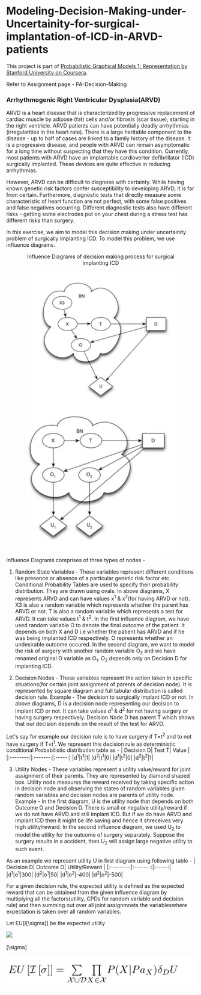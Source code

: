 # Modeling-Decision-Making-under-Uncertainity-for-surgical-implantation-of-ICD-in-ARVD-patients

This project is part of [Probabilistic Graphical Models 1: Representation by Stanford University on Coursera](https://www.coursera.org/learn/probabilistic-graphical-models/home/welcome).

Refer to Assignment page - PA-Decision-Making

### Arrhythmogenic Right Ventricular Dysplasia(ARVD)
ARVD is a heart disease that is characterized by progressive replacement of cardiac muscle by
adipose (fat) cells and/or fibrosis (scar tissue), starting in the right ventricle. ARVD patients can
have potentially deadly arrhythmias (irregularities in the heart rate). There is a large heritable
component to the disease - up to half of cases are linked to a family history of the disease.
It is a progressive disease, and people with ARVD can remain asymptomatic for a long time
without suspecting that they have this condition. Currently, most patients with ARVD have
an implantable cardioverter defibrillator (ICD) surgically implanted. These devices are quite
effective in reducing arrhythmias.

However, ARVD can be difficult to diagnose with certainty. While having known genetic risk
factors confer susceptibility to developing ARVD, it is far from certain. Furthermore, diagnostic
tests that directly measure some characteristic of heart function are not perfect, with some
false positives and false negatives occurring. Different diagnostic tests also have different risks - getting some electrodes put on your chest during a stress test has different risks than surgery.

In this exercise, we aim to model this decision making under uncertainity problem of surgically implanting ICD. 
To model this problem, we use influence diagrams. 

<figure>
  <center><figcaption>Influence Diagrams of decision making process for surgical implanting ICD</figcaption><center>
  <p float="left">
    <img src="Images/IMG_0291.jpg" width="400" title="Diagram 1"/>
    <img src="Images/IMG_0292.jpg" width="400" title="Diagram 2"/>
  </p>
</figure>

Influence Diagrams comprises of three types of nodes - 

1. Random State Variables - These variables represent different conditions like presence or absence of a particular genetic risk factor etc. Conditional Probability Tables are used to specify their probability distribution. They are drawn using ovals. In above diagrams, X represents ARVD and can have values x<sup>1</sup> & x<sup>2</sup>(for having ARVD or not). X3 is also a random variable which represents whether the parent has ARVD or not. T is also a random variable which represents a test for ARVD. It can take values t<sup>1</sup> & t<sup>2</sup>. In the first influence diagram, we have used random variable O to denote the final outcome of the patient. It depends on both X and D i.e whether the patient has ARVD and if he was being implanted ICD respectively. O represents whether an undesirable outcome occured. In the second diagram, we want to model the risk of surgery with another random variable O<sub>2</sub> and we have renamed original O variable as O<sub>1</sub>. O<sub>2</sub> depends only on Decision D for implanting ICD.

2. Decision Nodes - These variables represent the action taken in specific situations(for certain joint assignment of parents of decision node). It is represented by square diagram and full tabular distribution is called decision rule. Example - The decision to surgically implant ICD or not. In above diagrams, D is a decision node representing our decision to implant ICD or not. It can take values d<sup>1</sup> & d<sup>2</sup> for not having surgery or having surgery respectively. Decision Node D has parent T which shows that our decision depends on the result of the test for ARVD.

Let's say for example our decision rule is to have surgery if T=t<sup>2</sup> and to not have surgery if T=t<sup>1</sup>. We represent this decision rule as deterministic conditional Probabilistic distribution table as - 
| Decision D| Test T| Value |
|:--------:|:-------:|:-----:|
|d<sup>1</sup>|t<sup>1</sup>|1|
|d<sup>2</sup>|t<sup>1</sup>|0|
|d<sup>1</sup>|t<sup>2</sup>|0|
|d<sup>2</sup>|t<sup>2</sup>|1|

3. Utility Nodes - These variables represent a utility value/reward for joint assignment of their parents. They are represented by diamond shaped box. Utility node measures the reward received by taking specific action in decision node and observing the states of random variables given random variables and decision nodes are parents of utility node. Example - In the first diagram, U is the utility node that depends on both Outcome O and Decision D. There is small or negative utility/reward if we do not have ARVD and still implant ICD. But if we do have ARVD and implant ICD then it might be life saving and hence it shreceives very high utility/reward. In the second influence diagram, we used U<sub>2</sub> to model the utility for the outcome of surgery separately. Suppose the surgery results in a accident, then U<sub>2</sub> will assign large negative utility to such event.

As an example we represent utility U in first diagram using following table - 
| Decision D| Outcome O| Utility/Reward |
|:--------:|:-------:|:-----:|
|d<sup>1</sup>|o<sup>1</sup>|300|
|d<sup>2</sup>|o<sup>1</sup>|50|
|d<sup>1</sup>|o<sup>2</sup>|-400|
|d<sup>2</sup>|o<sup>2</sup>|-500|

For a given decision rule, the expected utility is defined as the expected reward that can be obtained from the given influence diagram by multiplying all the factors(utility, CPDs for random variable and decision rule) and then summing out over all joint assignmnets the variableswhere expectation is taken over all random variables.

Let EU[I[\sigma]] be the expected utility

<img src="https://render.githubusercontent.com/render/math?math=\sigma">

\[\sigma\]

<img src="Images/equations/IMG_0300.jpg">





